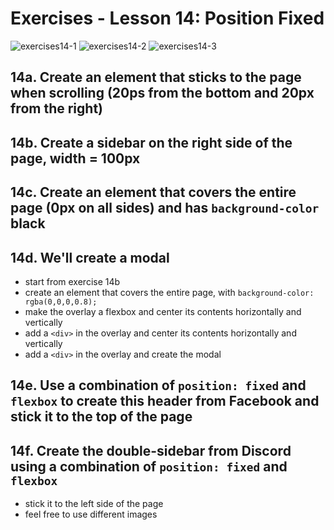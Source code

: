 # Exercises - Lesson 14: Position Fixed
![exercises14-1](https://user-images.githubusercontent.com/70604577/160039662-c7d1f8de-29f6-447a-a476-449931665d9d.png)
![exercises14-2](https://user-images.githubusercontent.com/70604577/160039664-ae856eb1-fc15-4229-9a9f-f7ea3fa09c93.png)
![exercises14-3](https://user-images.githubusercontent.com/70604577/160039672-9b4235c6-9cb8-44fc-bc31-a21649af8ff5.png)

## 14a. Create an element that sticks to the page when scrolling (20ps from the bottom and 20px from the right)

## 14b. Create a sidebar on the right side of the page, width = 100px

## 14c. Create an element that covers the entire page (0px on all sides) and has `background-color` black

## 14d. We'll create a modal
- start from exercise 14b
- create an element that covers the entire page, with `background-color: rgba(0,0,0,0.8);`
- make the overlay a flexbox and center its contents horizontally and vertically
- add a `<div>` in the overlay and center its contents horizontally and vertically
- add a `<div>` in the overlay and create the modal
  
## 14e. Use a combination of `position: fixed` and `flexbox` to create this header from Facebook and stick it to the top of the page

## 14f. Create the double-sidebar from Discord using a combination of `position: fixed` and `flexbox`
- stick it to the left side of the page
- feel free to use different images